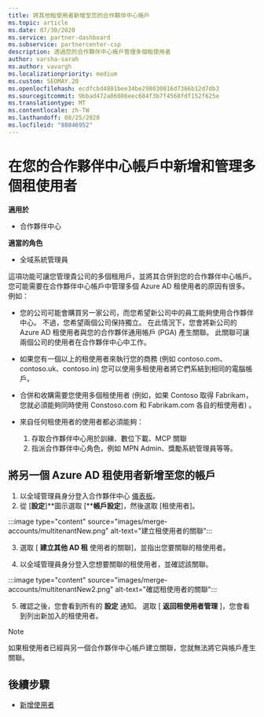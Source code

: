 ```yaml
---
title: 將其他租使用者新增至您的合作夥伴中心帳戶
ms.topic: article
ms.date: 07/30/2020
ms.service: partner-dashboard
ms.subservice: partnercenter-csp
description: 透過您的合作夥伴中心帳戶管理多個租使用者
author: varsha-sarah
ms.author: vavargh
ms.localizationpriority: medium
ms.custom: SEOMAY.20
ms.openlocfilehash: ecdfcbd4801bee34be298030016d7366b12d7db3
ms.sourcegitcommit: 9bbad472a86086eec684f3b7f4568fdf152f625e
ms.translationtype: MT
ms.contentlocale: zh-TW
ms.lasthandoff: 08/25/2020
ms.locfileid: "88846952"
---
```

# <a name="add-and-manage-multiple-tenants-in-your-partner-center-account"></a>在您的合作夥伴中心帳戶中新增和管理多個租使用者

**適用於**

- 合作夥伴中心

**適當的角色**

- 全域系統管理員

這項功能可讓您管理貴公司的多個租用戶，並將其合併到您的合作夥伴中心帳戶。 您可能需要在合作夥伴中心帳戶中管理多個 Azure AD 租使用者的原因有很多。 例如：

- 您的公司可能會購買另一家公司，而您希望新公司中的員工能夠使用合作夥伴中心。 不過，您希望兩個公司保持獨立。 在此情況下，您會將新公司的 Azure AD 租使用者與您的合作夥伴通用帳戶 (PGA) 產生關聯。 此關聯可讓兩個公司的使用者在合作夥伴中心中工作。

- 如果您有一個以上的租使用者來執行您的商務 (例如 contoso.com、contoso.uk、contoso.in) 您可以使用多租使用者將它們系結到相同的電腦帳戶。

- 合併和收購需要您使用多個租使用者 (例如，如果 Contoso 取得 Fabrikam，您就必須能夠同時使用 Constoso.com 和 Fabrikam.com 各自的租使用者) 。

- 來自任何租使用者的使用者都必須能夠：
    1.  存取合作夥伴中心用於訓練、數位下載、MCP 關聯
    2.  指派合作夥伴中心角色，例如 MPN Admin、獎勵系統管理員等等。


## <a name="add-another-azure-ad-tenant-to-your-account"></a>將另一個 Azure AD 租使用者新增至您的帳戶

1. 以全域管理員身分登入合作夥伴中心 [儀表板](https://partner.microsoft.com/dashboard)。
1. 從 [**設定**]**圖示選取 [****帳戶設定**]，然後選取 [租使用者]。
 
:::image type="content" source="images/merge-accounts/multitenantNew.png" alt-text="建立租使用者的關聯"::: 

3. 選取 [ **建立其他 AD 租** 使用者的關聯]，並指出您要關聯的租使用者。

1. 以全域管理員身分登入您想要關聯的租使用者，並確認該關聯。 

:::image type="content" source="images/merge-accounts/multitenantNew2.png" alt-text="確認租使用者的關聯"::: 

5. 確認之後，您會看到所有的 **設定** 通知。  選取 [ **返回租使用者管理** ]，您會看到列出新加入的租使用者。 
 

>[!NOTE]
>如果租使用者已經與另一個合作夥伴中心帳戶建立關聯，您就無法將它與帳戶產生關聯。

 
## <a name="next-steps"></a>後續步驟

- [新增使用者](create-user-accounts-and-set-permissions.md)
